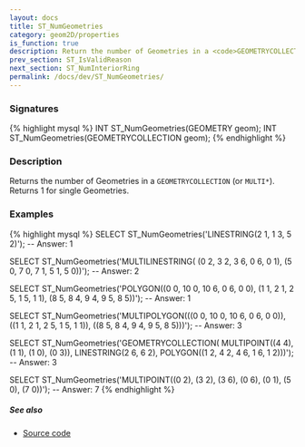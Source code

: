 ```yaml
---
layout: docs
title: ST_NumGeometries
category: geom2D/properties
is_function: true
description: Return the number of Geometries in a <code>GEOMETRYCOLLECTION</code>
prev_section: ST_IsValidReason
next_section: ST_NumInteriorRing
permalink: /docs/dev/ST_NumGeometries/
---
```


### Signatures

{% highlight mysql %}
INT ST_NumGeometries(GEOMETRY geom);
INT ST_NumGeometries(GEOMETRYCOLLECTION geom);
{% endhighlight %}

### Description

Returns the number of Geometries in a `GEOMETRYCOLLECTION` (or
`MULTI*`). Returns 1 for single Geometries.

<!-- This function does not seem to be SFS. Is it SQL-MM? -->

### Examples

{% highlight mysql %}
SELECT ST_NumGeometries('LINESTRING(2 1, 1 3, 5 2)');
-- Answer: 1

SELECT ST_NumGeometries('MULTILINESTRING(
                             (0 2, 3 2, 3 6, 0 6, 0 1),
                             (5 0, 7 0, 7 1, 5 1, 5 0))');
-- Answer: 2

SELECT ST_NumGeometries('POLYGON((0 0, 10 0, 10 6, 0 6, 0 0),
                                 (1 1, 2 1, 2 5, 1 5, 1 1),
                                 (8 5, 8 4, 9 4, 9 5, 8 5))');
-- Answer: 1

SELECT ST_NumGeometries('MULTIPOLYGON(((0 0, 10 0, 10 6, 0 6, 0 0)),
                                      ((1 1, 2 1, 2 5, 1 5, 1 1)),
                                      ((8 5, 8 4, 9 4, 9 5, 8 5)))');
-- Answer: 3

SELECT ST_NumGeometries('GEOMETRYCOLLECTION(
                           MULTIPOINT((4 4), (1 1), (1 0), (0 3)),
                           LINESTRING(2 6, 6 2),
                           POLYGON((1 2, 4 2, 4 6, 1 6, 1 2)))');
-- Answer: 3

SELECT ST_NumGeometries('MULTIPOINT((0 2), (3 2), (3 6), (0 6),
                                    (0 1), (5 0), (7 0))');
-- Answer: 7
{% endhighlight %}

##### See also

* <a href="https://github.com/irstv/H2GIS/blob/master/h2spatial/src/main/java/org/h2gis/h2spatial/internal/function/spatial/properties/ST_NumGeometries.java" target="_blank">Source code</a>
